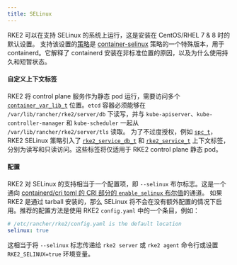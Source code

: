 ```yaml
---
title: SELinux
---
```


RKE2 可以在支持 SELinux 的系统上运行，这是安装在 CentOS/RHEL 7 &amp; 8 时的默认设置。
支持该设置的[策略](https://github.com/rancher/rke2-selinux)是 [container-selinux](https://github.com/containers/container-selinux) 策略的一个特殊版本，用于 containerd。它解释了 containerd 安装在非标准位置的原因，以及为什么使用持久和短暂状态。

#### 自定义上下文标签

RKE2 将 control plane 服务作为静态 pod 运行，需要访问多个 [`container_var_lib_t`](https://github.com/containers/container-selinux/blob/RHEL7.5/container.te#L59) 位置。`etcd` 容器必须能够在 `/var/lib/rancher/rke2/server/db` 下读写，并与 `kube-apiserver`、`kube-controller-manager` 和 `kube-scheduler` 一起从 `/var/lib/rancher/rke2/server/tls` 读取。
为了不过度授权，例如 [`spc_t`](https://github.com/containers/container-selinux/blob/RHEL7.5/container.te#L47-L49)，RKE2 SELinux 策略引入了 [`rke2_service_db_t`](https://github.com/rancher/rke2-selinux/blob/v0.3.latest.1/rke2.te#L15-L21) 和 [`rke2_service_t`](https://github.com/rancher/rke2-selinux/blob/v0.3.latest.1/rke2.te#L15-L21) 上下文标签，分别为读写和只读访问。这些标签将仅适用于 RKE2 control plane 静态 pod。

#### 配置

RKE2 对 SELinux 的支持相当于一个配置项，即 `--selinux` 布尔标志。这是一个通向 [containerd/cri toml 的 CRI 部分的 `enable_selinux` 布尔值](https://github.com/containerd/cri/blob/release/1.4/docs/config.md)的通道。
如果 RKE2 是通过 tarball 安装的，那么 SELinux 将不会在没有额外配置的情况下启用。推荐的配置方法是使用 RKE2 `config.yaml` 中的一个条目，例如：

```yaml
# /etc/rancher/rke2/config.yaml is the default location
selinux: true
```

这相当于将 `--selinux` 标志传递给 `rke2 server` 或 `rke2 agent` 命令行或设置 `RKE2_SELINUX=true` 环境变量。
